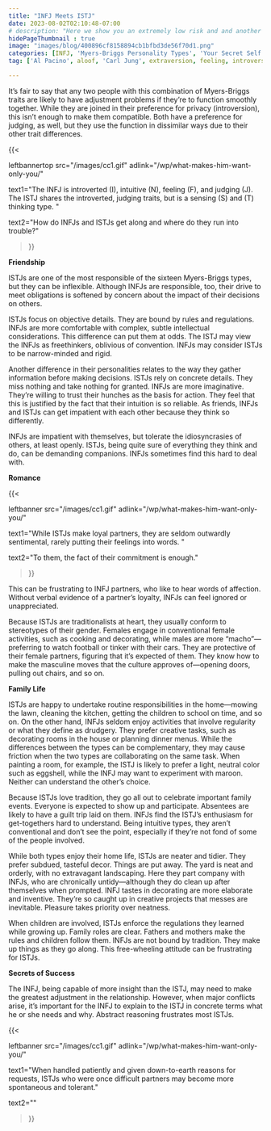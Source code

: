 ```yaml
---
title: "INFJ Meets ISTJ"
date: 2023-08-02T02:10:48-07:00
# description: "Here we show you an extremely low risk and and another medium risk approach to earn passive income "
hidePageThumbnail : true 
image: "images/blog/400896cf8158894cb1bfbd3de56f70d1.png"
categories: [INFJ, 'Myers-Briggs Personality Types', 'Your Secret Self']
tag: ['Al Pacino', aloof, 'Carl Jung', extraversion, feeling, introversion, introvert, judging, MBTI, Myers-Briggs, perceiving, personality, personality type, psychology, relationships, thinking, 'Tiger Woods']

---
```


It’s fair to say that any two people with this combination of Myers-Briggs traits are likely to have adjustment problems if they’re to function smoothly together. While they are joined in their preference for privacy (introversion), this isn’t enough to make them compatible. Both have a preference for judging, as well, but they use the function in dissimilar ways due to their other trait differences.

{{< 

leftbannertop src="/images/cc1.gif" adlink="/wp/what-makes-him-want-only-you/"  

text1="The INFJ is introverted (I), intuitive (N), feeling (F), and judging (J). The ISTJ shares the introverted, judging traits, but is a sensing (S) and (T) thinking type. " 

text2="How do INFJs and ISTJs get along and where do they run into trouble?"

>}}


**Friendship**

ISTJs are one of the most responsible of the sixteen Myers-Briggs types, but they can be inflexible. Although INFJs are responsible, too, their drive to meet obligations is softened by concern about the impact of their decisions on others.

ISTJs focus on objective details. They are bound by rules and regulations. INFJs are more comfortable with complex, subtle intellectual considerations. This difference can put them at odds. The ISTJ may view the INFJs as freethinkers, oblivious of convention. INFJs may consider ISTJs to be narrow-minded and rigid.

Another difference in their personalities relates to the way they gather information before making decisions. ISTJs rely on concrete details. They miss nothing and take nothing for granted. INFJs are more imaginative. They’re willing to trust their hunches as the basis for action. They feel that this is justified by the fact that their intuition is so reliable. As friends, INFJs and ISTJs can get impatient with each other because they think so differently.

INFJs are impatient with themselves, but tolerate the idiosyncrasies of others, at least openly. ISTJs, being quite sure of everything they think and do, can be demanding companions. INFJs sometimes find this hard to deal with.

**Romance**

{{< 

leftbanner src="/images/cc1.gif" adlink="/wp/what-makes-him-want-only-you/"  

text1="While ISTJs make loyal partners, they are seldom outwardly sentimental, rarely putting their feelings into words. " 

text2="To them, the fact of their commitment is enough."

>}}

 This can be frustrating to INFJ partners, who like to hear words of affection. Without verbal evidence of a partner’s loyalty, INFJs can feel ignored or unappreciated.

Because ISTJs are traditionalists at heart, they usually conform to stereotypes of their gender. Females engage in conventional female activities, such as cooking and decorating, while males are more “macho”—preferring to watch football or tinker with their cars. They are protective of their female partners, figuring that it’s expected of them. They know how to make the masculine moves that the culture approves of—opening doors, pulling out chairs, and so on.

**Family Life**

ISTJs are happy to undertake routine responsibilities in the home—mowing the lawn, cleaning the kitchen, getting the children to school on time, and so on. On the other hand, INFJs seldom enjoy activities that involve regularity or what they define as drudgery. They prefer creative tasks, such as decorating rooms in the house or planning dinner menus. While the differences between the types can be complementary, they may cause friction when the two types are collaborating on the same task. When painting a room, for example, the ISTJ is likely to prefer a light, neutral color such as eggshell, while the INFJ may want to experiment with maroon. Neither can understand the other’s choice.

Because ISTJs love tradition, they go all out to celebrate important family events. Everyone is expected to show up and participate. Absentees are likely to have a guilt trip laid on them. INFJs find the ISTJ’s enthusiasm for get-togethers hard to understand. Being intuitive types, they aren’t conventional and don’t see the point, especially if they’re not fond of some of the people involved.

While both types enjoy their home life, ISTJs are neater and tidier. They prefer subdued, tasteful decor. Things are put away. The yard is neat and orderly, with no extravagant landscaping. Here they part company with INFJs, who are chronically untidy—although they do clean up after themselves when prompted. INFJ tastes in decorating are more elaborate and inventive. They’re so caught up in creative projects that messes are inevitable. Pleasure takes priority over neatness.

When children are involved, ISTJs enforce the regulations they learned while growing up. Family roles are clear. Fathers and mothers make the rules and children follow them. INFJs are not bound by tradition. They make up things as they go along. This free-wheeling attitude can be frustrating for ISTJs.

**Secrets of Success**

The INFJ, being capable of more insight than the ISTJ, may need to make the greatest adjustment in the relationship. However, when major conflicts arise, it’s important for the INFJ to explain to the ISTJ in concrete terms what he or she needs and why. Abstract reasoning frustrates most ISTJs. 

{{< 

leftbanner src="/images/cc1.gif" adlink="/wp/what-makes-him-want-only-you/"  

text1="When handled patiently and given down-to-earth reasons for requests, ISTJs who were once difficult partners may become more spontaneous and tolerant." 

text2=""

>}}

